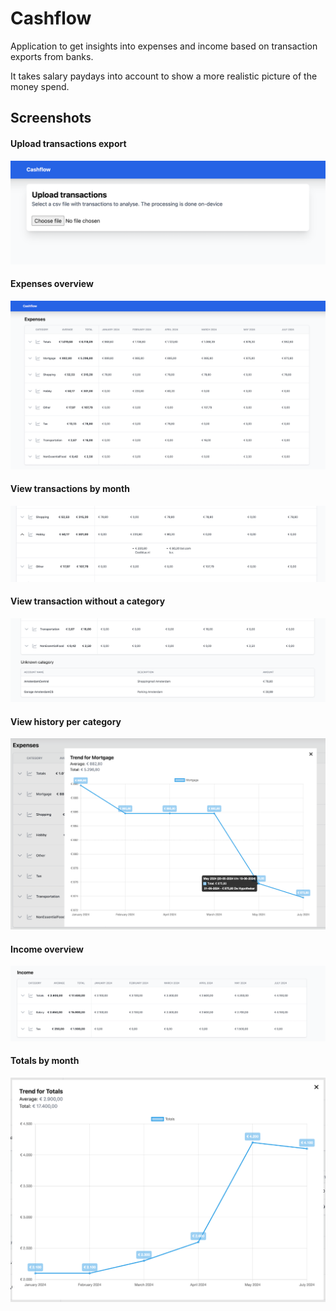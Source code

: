 # Cashflow

Application to get insights into expenses and income based on transaction exports from banks.

It takes salary paydays into account to show a more realistic picture of the money spend.

## Screenshots

#### Upload transactions export
![Transactions upload](./docs/import.png)

#### Expenses overview
![Expenses Overview](./docs/expenses_overview.png)

#### View transactions by month
![Category details](./docs/category_details.png)

#### View transaction without a category
![Unknown category](./docs/unknown_category.png)

#### View history per category
![Track history expenses](./docs/track_history_expenses.png)

#### Income overview
![Income overview](./docs/income.png)

#### Totals by month
![Totals](./docs/totals.png)

